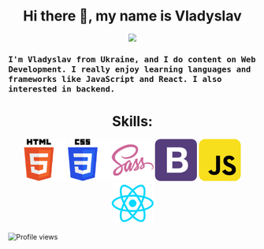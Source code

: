 <h1 align="center"> Hi there 👋, my name is Vladyslav</h1>
<p align="center">
  <img src="https://media.giphy.com/media/GnTHlXYp08VDJllWj7/giphy.gif" width=280>
</p>
 
<h3>  
<samp>
I'm Vladyslav from Ukraine, and I do content on Web Development. I really enjoy learning languages and frameworks like JavaScript and React. I also interested in backend.
</samp>
</h3>
<h1 align="center">Skills:</h1>

<p align="center">
<img alt="html" width="85px" src="Skills_icon/html_skill.png"/>
<img alt="css" width="85px" src="Skills_icon/css_skill.png"/>
<img alt="SCSS" width="85px" src="Skills_icon/scss_skill.png"/>
<img alt="bootstrap" width="85px" src="Skills_icon/bootstrap_skill.png" />
<img alt="js" width="85px" src="Skills_icon/js_skill.png"/>
<img alt="react" width="85px" src="Skills_icon/react_skill.png"/>


</p>

![Profile views](https://gpvc.arturio.dev/vladyslavos) 
